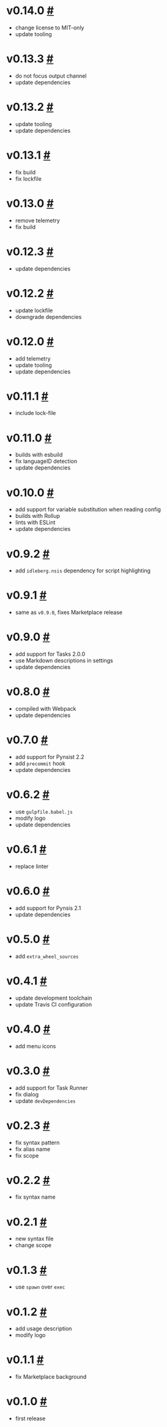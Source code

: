 # v0.14.0 [#](https://github.com/idleberg/vscode-pynsist/releases/tag/v0.14.0)

- change license to MIT-only
- update tooling

# v0.13.3 [#](https://github.com/idleberg/vscode-pynsist/releases/tag/v0.13.3)

- do not focus output channel
- update dependencies

# v0.13.2 [#](https://github.com/idleberg/vscode-pynsist/releases/tag/v0.13.2)

- update tooling
- update dependencies

# v0.13.1 [#](https://github.com/idleberg/vscode-pynsist/releases/tag/v0.13.1)

- fix build
- fix lockfile

# v0.13.0 [#](https://github.com/idleberg/vscode-pynsist/releases/tag/v0.13.0)

- remove telemetry
- fix build

# v0.12.3 [#](https://github.com/idleberg/vscode-pynsist/releases/tag/v0.12.3)

- update dependencies

# v0.12.2 [#](https://github.com/idleberg/vscode-pynsist/releases/tag/v0.12.2)

- update lockfile
- downgrade dependencies

# v0.12.0 [#](https://github.com/idleberg/vscode-pynsist/releases/tag/v0.12.0)

- add telemetry
- update tooling
- update dependencies

# v0.11.1 [#](https://github.com/idleberg/vscode-pynsist/releases/tag/v0.11.1)

- include lock-file

# v0.11.0 [#](https://github.com/idleberg/vscode-pynsist/releases/tag/v0.11.0)

- builds with esbuild
- fix languageID detection
- update dependencies

# v0.10.0 [#](https://github.com/idleberg/vscode-pynsist/releases/tag/v0.10.0)

- add support for variable substitution when reading config
- builds with Rollup
- lints with ESLint
- update dependencies

# v0.9.2 [#](https://github.com/idleberg/vscode-pynsist/releases/tag/v0.9.2)

- add `idleberg.nsis` dependency for script highlighting

# v0.9.1 [#](https://github.com/idleberg/vscode-pynsist/releases/tag/v0.9.1)

- same as `v0.9.0`, fixes Marketplace release

# v0.9.0 [#](https://github.com/idleberg/vscode-pynsist/releases/tag/v0.9.0)

- add support for Tasks 2.0.0
- use Markdown descriptions in settings
- update dependencies

# v0.8.0 [#](https://github.com/idleberg/vscode-pynsist/releases/tag/v0.8.0)

- compiled with Webpack
- update dependencies

# v0.7.0 [#](https://github.com/idleberg/vscode-pynsist/releases/tag/v0.7.0)

- add support for Pynsist 2.2
- add `precommit` hook
- update dependencies

# v0.6.2 [#](https://github.com/idleberg/vscode-pynsist/releases/tag/v0.6.2)

- use `gulpfile.babel.js`
- modify logo
- update dependencies

# v0.6.1 [#](https://github.com/idleberg/vscode-pynsist/releases/tag/v0.6.1)

- replace linter

# v0.6.0 [#](https://github.com/idleberg/vscode-pynsist/releases/tag/v0.6.0)

- add support for Pynsis 2.1
- update dependencies

# v0.5.0 [#](https://github.com/idleberg/vscode-pynsist/releases/tag/v0.5.0)

- add `extra_wheel_sources`

# v0.4.1 [#](https://github.com/idleberg/vscode-pynsist/releases/tag/v0.4.1)

- update development toolchain
- update Travis CI configuration

# v0.4.0 [#](https://github.com/idleberg/vscode-pynsist/releases/tag/v0.4.0)

- add menu icons

# v0.3.0 [#](https://github.com/idleberg/vscode-pynsist/releases/tag/v0.3.0)

- add support for Task Runner
- fix dialog
- update `devDependencies`

# v0.2.3 [#](https://github.com/idleberg/vscode-pynsist/releases/tag/v0.2.3)

- fix syntax pattern
- fix alias name
- fix scope

# v0.2.2 [#](https://github.com/idleberg/vscode-pynsist/releases/tag/v0.2.2)

- fix syntax name

# v0.2.1 [#](https://github.com/idleberg/vscode-pynsist/releases/tag/v0.2.1)

- new syntax file
- change scope

# v0.1.3 [#](https://github.com/idleberg/vscode-pynsist/releases/tag/v0.1.3)

- use `spawn` over `exec`

# v0.1.2 [#](https://github.com/idleberg/vscode-pynsist/releases/tag/v0.1.2)

- add usage description
- modify logo

# v0.1.1 [#](https://github.com/idleberg/vscode-pynsist/releases/tag/v0.1.1)

- fix Marketplace background

# v0.1.0 [#](https://github.com/idleberg/vscode-pynsist/releases/tag/v0.1.0)

- first release
